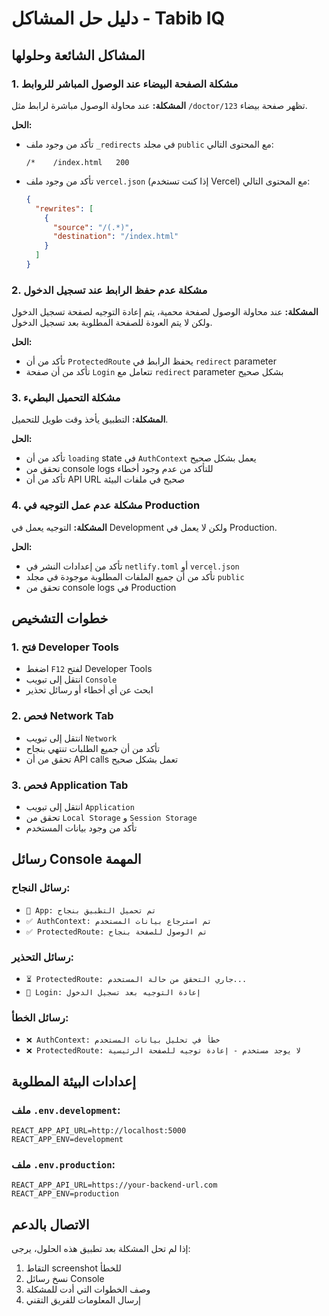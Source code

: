 # دليل حل المشاكل - Tabib IQ

## المشاكل الشائعة وحلولها

### 1. مشكلة الصفحة البيضاء عند الوصول المباشر للروابط

**المشكلة:** عند محاولة الوصول مباشرة لرابط مثل `/doctor/123` تظهر صفحة بيضاء.

**الحل:**
- تأكد من وجود ملف `_redirects` في مجلد `public` مع المحتوى التالي:
  ```
  /*    /index.html   200
  ```
- تأكد من وجود ملف `vercel.json` (إذا كنت تستخدم Vercel) مع المحتوى التالي:
  ```json
  {
    "rewrites": [
      {
        "source": "/(.*)",
        "destination": "/index.html"
      }
    ]
  }
  ```

### 2. مشكلة عدم حفظ الرابط عند تسجيل الدخول

**المشكلة:** عند محاولة الوصول لصفحة محمية، يتم إعادة التوجيه لصفحة تسجيل الدخول ولكن لا يتم العودة للصفحة المطلوبة بعد تسجيل الدخول.

**الحل:**
- تأكد من أن `ProtectedRoute` يحفظ الرابط في `redirect` parameter
- تأكد من أن صفحة `Login` تتعامل مع `redirect` parameter بشكل صحيح

### 3. مشكلة التحميل البطيء

**المشكلة:** التطبيق يأخذ وقت طويل للتحميل.

**الحل:**
- تأكد من أن `loading` state في `AuthContext` يعمل بشكل صحيح
- تحقق من console logs للتأكد من عدم وجود أخطاء
- تأكد من أن API URL صحيح في ملفات البيئة

### 4. مشكلة عدم عمل التوجيه في Production

**المشكلة:** التوجيه يعمل في Development ولكن لا يعمل في Production.

**الحل:**
- تأكد من إعدادات النشر في `netlify.toml` أو `vercel.json`
- تأكد من أن جميع الملفات المطلوبة موجودة في مجلد `public`
- تحقق من console logs في Production

## خطوات التشخيص

### 1. فتح Developer Tools
- اضغط `F12` لفتح Developer Tools
- انتقل إلى تبويب `Console`
- ابحث عن أي أخطاء أو رسائل تحذير

### 2. فحص Network Tab
- انتقل إلى تبويب `Network`
- تأكد من أن جميع الطلبات تنتهي بنجاح
- تحقق من أن API calls تعمل بشكل صحيح

### 3. فحص Application Tab
- انتقل إلى تبويب `Application`
- تحقق من `Local Storage` و `Session Storage`
- تأكد من وجود بيانات المستخدم

## رسائل Console المهمة

### رسائل النجاح:
- `🚀 App: تم تحميل التطبيق بنجاح`
- `✅ AuthContext: تم استرجاع بيانات المستخدم`
- `✅ ProtectedRoute: تم الوصول للصفحة بنجاح`

### رسائل التحذير:
- `⏳ ProtectedRoute: جاري التحقق من حالة المستخدم...`
- `🔄 Login: إعادة التوجيه بعد تسجيل الدخول`

### رسائل الخطأ:
- `❌ AuthContext: خطأ في تحليل بيانات المستخدم`
- `❌ ProtectedRoute: لا يوجد مستخدم - إعادة توجيه للصفحة الرئيسية`

## إعدادات البيئة المطلوبة

### ملف `.env.development`:
```
REACT_APP_API_URL=http://localhost:5000
REACT_APP_ENV=development
```

### ملف `.env.production`:
```
REACT_APP_API_URL=https://your-backend-url.com
REACT_APP_ENV=production
```

## الاتصال بالدعم

إذا لم تحل المشكلة بعد تطبيق هذه الحلول، يرجى:
1. التقاط screenshot للخطأ
2. نسخ رسائل Console
3. وصف الخطوات التي أدت للمشكلة
4. إرسال المعلومات للفريق التقني 